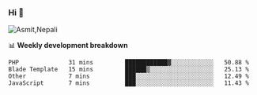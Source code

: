### Hi 👋

![Asmit,Nepali](https://media.giphy.com/media/L8K62iTDkzGX6/giphy.gif)
<!--
**asmit99nepali/asmit99nepali** is a ✨ _special_ ✨ repository because its `README.md` (this file) appears on your GitHub profile.

Here are some ideas to get you started:

- 🔭 I’m currently working on ...
- 🌱 I’m currently learning ...
- 👯 I’m looking to collaborate on ...
- 🤔 I’m looking for help with ...
- 💬 Ask me about ...
- 📫 How to reach me: ...
- 😄 Pronouns: ...
- ⚡ Fun fact: ...
-->


📊 **Weekly development breakdown**
<!--START_SECTION:waka-->
```text
PHP              31 mins         ████████████▓░░░░░░░░░░░░   50.88 % 
Blade Template   15 mins         ██████▒░░░░░░░░░░░░░░░░░░   25.13 % 
Other            7 mins          ███░░░░░░░░░░░░░░░░░░░░░░   12.49 % 
JavaScript       7 mins          ███░░░░░░░░░░░░░░░░░░░░░░   11.43 % 
```
<!--END_SECTION:waka-->

